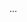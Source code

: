 <html>
<head>
  <link rel="stylesheet" type="text/css" href="/asciinema-player.css" />
</head>
<body>
  <asciinema-player src="images/demo.json" cols="159" rows="48"></asciinema-player>
  ...
  <script src="/asciinema-player.js"></script>
</body>
</html>
